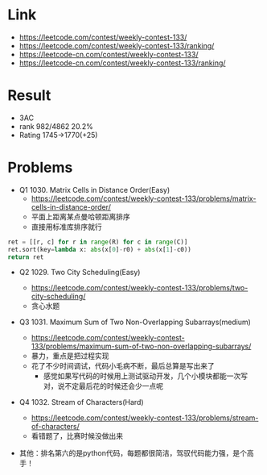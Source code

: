 # Link
- https://leetcode.com/contest/weekly-contest-133/
- https://leetcode.com/contest/weekly-contest-133/ranking/
- https://leetcode-cn.com/contest/weekly-contest-133/
- https://leetcode-cn.com/contest/weekly-contest-133/ranking/

# Result
- 3AC
- rank 982/4862 20.2%
- Rating 1745->1770(+25)

# Problems
- Q1 1030. Matrix Cells in Distance Order(Easy)
    - https://leetcode.com/contest/weekly-contest-133/problems/matrix-cells-in-distance-order/
    - 平面上距离某点曼哈顿距离排序
    - 直接用标准库排序就行
```python
ret = [[r, c] for r in range(R) for c in range(C)]
ret.sort(key=lambda x: abs(x[0]-r0) + abs(x[1]-c0))
return ret
```

- Q2 1029. Two City Scheduling(Easy)
    - https://leetcode.com/contest/weekly-contest-133/problems/two-city-scheduling/
    - 贪心水题

- Q3 1031. Maximum Sum of Two Non-Overlapping Subarrays(medium)
    - https://leetcode.com/contest/weekly-contest-133/problems/maximum-sum-of-two-non-overlapping-subarrays/
    - 暴力，重点是把过程实现
    - 花了不少时间调试，代码小毛病不断，最后总算是写出来了
        - 感觉如果写代码的时候用上测试驱动开发，几个小模块都能一次写对，说不定最后花的时候还会少一点呢

- Q4 1032. Stream of Characters(Hard)
    - https://leetcode.com/contest/weekly-contest-133/problems/stream-of-characters/
    - 看错题了，比赛时候没做出来

- 其他：排名第六的是python代码，每题都很简洁，驾驭代码能力强，是个高手！